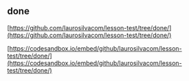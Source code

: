 
## done 

[https://github.com/laurosilvacom/lesson-test/tree/done/](https://github.com/laurosilvacom/lesson-test/tree/done/) 

[https://codesandbox.io/embed/github/laurosilvacom/lesson-test/tree/done/](https://codesandbox.io/embed/github/laurosilvacom/lesson-test/tree/done/) 

